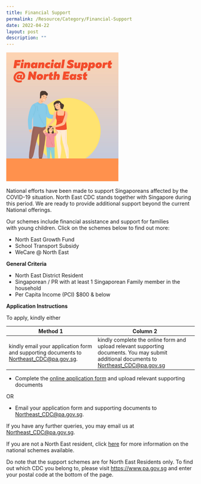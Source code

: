 ```yaml
---
title: Financial Support
permalink: /Resource/Category/Financial-Support
date: 2022-04-22
layout: post
description: ""
---
```

![Financial Support @ North East](/images/HomePage/Financia_Support_img.png)

National efforts have been made to support Singaporeans affected by the COVID-19 situation. North East CDC stands together with Singapore during this period. We are ready to provide additional support beyond the current National offerings.

Our schemes include financial assistance and support for families with young children. Click on the schemes below to find out more:

* North East Growth Fund
* School Transport Subsidy
* WeCare @ North East

**General Criteria**

*   North East District Resident
*   Singaporean / PR with at least 1 Singaporean Family member in the household
*   Per Capita Income (PCI) $800 & below

**Application Instructions**

To apply, kindly either

| Method 1 | Column 2 |
| -------- | -------- |
| kindly email your application form and supporting documents to [Northeast_CDC@pa.gov.sg](Northeast_CDC@pa.gov.sg).    | kindly complete the online form and upload relevant supporting documents. You may submit additional documents to [Northeast_CDC@pa.gov.sg](Northeast_CDC@pa.gov.sg)      |



* Complete the [online application form](https://form.gov.sg/#!/5e994b5f5dad670011b1d2ed) and upload relevant supporting documents

OR

* Email your application form and supporting documents to [Northeast_CDC@pa.gov.sg](mailto:Northeast_CDC@pa.gov.sg).

If you have any further queries, you may email us at [Northeast_CDC@pa.gov.sg](mailto:Northeast_CDC@pa.gov.sg).

If you are not a North East resident, click [here](https://supportgowhere.life.gov.sg/) for more information on the national schemes available. 

Do note that the support schemes are for North East Residents only. To find out which CDC you belong to, please visit https://www.pa.gov.sg and enter your postal code at the bottom of the page.